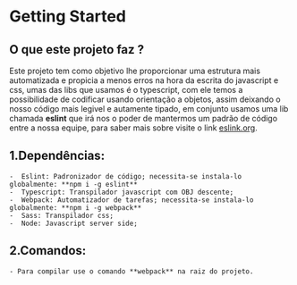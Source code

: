 # Getting Started

## O que este projeto faz ?

Este projeto tem como objetivo lhe proporcionar uma estrutura mais automatizada e propicia a menos erros na hora da escrita do javascript e css, umas das libs que usamos é o typescript, com ele temos a possibilidade de codificar usando orientação a objetos, assim deixando o nosso código mais legivel e autamente tipado, em conjunto usamos uma lib chamada **eslint** que irá nos o poder de mantermos um padrão de código entre a nossa equipe, para saber mais sobre visite o link [eslink.org](https://eslint.org/docs/about/).    

## 1.Dependências:
	
	-  Eslint: Padronizador de código; necessita-se instala-lo globalmente: **npm i -g eslint**   	
	-  Typescript: Transpilador javascript com OBJ descente;
	-  Webpack: Automatizador de tarefas; necessita-se instala-lo globalmente: **npm i -g webpack**
	-  Sass: Transpilador css;
	-  Node: Javascript server side;

## 2.Comandos:

    - Para compilar use o comando **webpack** na raiz do projeto.